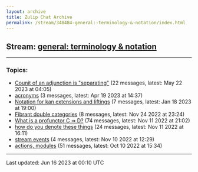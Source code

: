 ```yaml
---
layout: archive
title: Zulip Chat Archive
permalink: /stream/348484-general:-terminology-&-notation/index.html
---
```


## Stream: [general: terminology & notation](https://mattecapu.github.io/ct-zulip-archive/stream/348484-general:-terminology-&-notation/index.html)
---

### Topics:

* [Counit of an adjunction is "separating"](topic/topic_Counit.20of.20an.20adjunction.20is.20.22separating.22.html) (22 messages, latest: May 22 2023 at 04:05)
* [acronyms](topic/topic_acronyms.html) (3 messages, latest: Apr 19 2023 at 14:37)
* [Notation for kan extensions and liftings](topic/topic_Notation.20for.20kan.20extensions.20and.20liftings.html) (7 messages, latest: Jan 18 2023 at 19:00)
* [Fibrant double categories](topic/topic_Fibrant.20double.20categories.html) (8 messages, latest: Nov 24 2022 at 23:24)
* [What is a profunctor C ⇸ D?](topic/topic_What.20is.20a.20profunctor.20C.20.E2.87.B8.20D.3F.html) (74 messages, latest: Nov 11 2022 at 21:02)
* [how do you denote these things](topic/topic_how.20do.20you.20denote.20these.20things.html) (24 messages, latest: Nov 11 2022 at 16:11)
* [stream events](topic/topic_stream.20events.html) (4 messages, latest: Nov 10 2022 at 12:29)
* [actions, modules](topic/topic_actions.2C.20modules.html) (51 messages, latest: Oct 10 2022 at 15:34)

<hr><p>Last updated: Jun 16 2023 at 00:10 UTC</p>